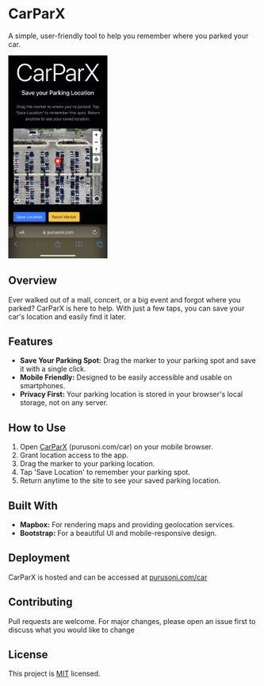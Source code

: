 # CarParX

A simple, user-friendly tool to help you remember where you parked your car.

<img src="screenshot.jpeg" alt="Screenshot of CarParX" width="200"/>


## Overview

Ever walked out of a mall, concert, or a big event and forgot where you parked? CarParX is here to help. With just a few taps, you can save your car's location and easily find it later.

## Features

- **Save Your Parking Spot:** Drag the marker to your parking spot and save it with a single click.
- **Mobile Friendly:** Designed to be easily accessible and usable on smartphones.
- **Privacy First:** Your parking location is stored in your browser's local storage, not on any server.

## How to Use

1. Open [CarParX](https://purusoni.com/car) (purusoni.com/car) on your mobile browser.
2. Grant location access to the app.
3. Drag the marker to your parking location.
4. Tap 'Save Location' to remember your parking spot.
5. Return anytime to the site to see your saved parking location.

## Built With

- **Mapbox:** For rendering maps and providing geolocation services.
- **Bootstrap:** For a beautiful UI and mobile-responsive design.

## Deployment

CarParX is hosted and can be accessed at [purusoni.com/car](https://purusoni.com/car)

## Contributing

Pull requests are welcome. For major changes, please open an issue first to discuss what you would like to change

## License

This project is [MIT](LICENSE) licensed.

